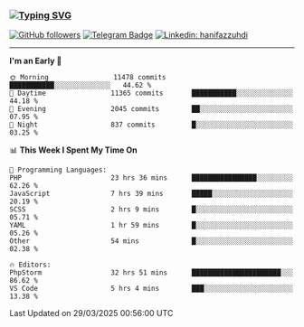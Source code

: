 ### [![Typing SVG](https://readme-typing-svg.herokuapp.com?font=lato&size=22&lines=Hi+There+👋)](https://git.io/typing-svg) 

[![GitHub followers](https://img.shields.io/github/followers/hanifazzuhdi?label=Follow&style=social)](https://github.com/hanifazzuhdi/?tab=follow) 
[![Telegram Badge](https://img.shields.io/badge/-hanif0198-blue?style=social&logo=telegram&link=https://www.t.me/hanif0198/)](https://www.t.me/hanif0198/) 
[![Linkedin: hanifazzuhdi](https://img.shields.io/badge/-hanifazzuhdi-blue?style=flat-square&logo=Linkedin&logoColor=white&link=https://www.linkedin.com/in/hanif-az-zuhdi-69688019b/)](https://www.linkedin.com/in/hanif-az-zuhdi-69688019b/) 

<hr/>

<!--START_SECTION:waka-->
**I'm an Early 🐤** 

```text
🌞 Morning                11478 commits       ███████████░░░░░░░░░░░░░░   44.62 % 
🌆 Daytime                11365 commits       ███████████░░░░░░░░░░░░░░   44.18 % 
🌃 Evening                2045 commits        ██░░░░░░░░░░░░░░░░░░░░░░░   07.95 % 
🌙 Night                  837 commits         █░░░░░░░░░░░░░░░░░░░░░░░░   03.25 % 
```


📊 **This Week I Spent My Time On** 

```text
💬 Programming Languages: 
PHP                      23 hrs 36 mins      ████████████████░░░░░░░░░   62.26 % 
JavaScript               7 hrs 39 mins       █████░░░░░░░░░░░░░░░░░░░░   20.19 % 
SCSS                     2 hrs 9 mins        █░░░░░░░░░░░░░░░░░░░░░░░░   05.71 % 
YAML                     1 hr 59 mins        █░░░░░░░░░░░░░░░░░░░░░░░░   05.26 % 
Other                    54 mins             █░░░░░░░░░░░░░░░░░░░░░░░░   02.38 % 

🔥 Editors: 
PhpStorm                 32 hrs 51 mins      ██████████████████████░░░   86.62 % 
VS Code                  5 hrs 4 mins        ███░░░░░░░░░░░░░░░░░░░░░░   13.38 % 
```


 Last Updated on 29/03/2025 00:56:00 UTC
<!--END_SECTION:waka-->
